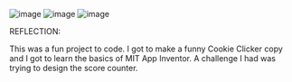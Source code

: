 ![image](https://github.com/user-attachments/assets/b98ee7d4-84b6-4564-b40d-5e9df0092c1e)
![image](https://github.com/user-attachments/assets/3eb41f79-6066-4ee4-aa29-39af92617ead)
![image](https://github.com/user-attachments/assets/7e1fb31f-b5ae-47d5-b7c5-c51df710f2b8)

REFLECTION:

This was a fun project to code. I got to make a funny Cookie Clicker copy and I got to learn the basics of MIT App Inventor. A challenge I had was trying to design the score counter.
